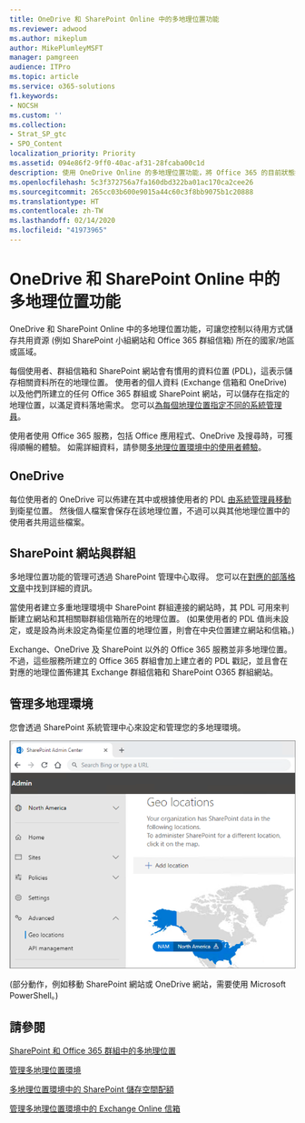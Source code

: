 ```yaml
---
title: OneDrive 和 SharePoint Online 中的多地理位置功能
ms.reviewer: adwood
ms.author: mikeplum
author: MikePlumleyMSFT
manager: pamgreen
audience: ITPro
ms.topic: article
ms.service: o365-solutions
f1.keywords:
- NOCSH
ms.custom: ''
ms.collection:
- Strat_SP_gtc
- SPO_Content
localization_priority: Priority
ms.assetid: 094e86f2-9ff0-40ac-af31-28fcaba00c1d
description: 使用 OneDrive Online 的多地理位置功能，將 Office 365 的目前狀態拓展至多個地理區域。
ms.openlocfilehash: 5c3f372756a7fa160dbd322ba01ac170ca2cee26
ms.sourcegitcommit: 265cc03b600e9015a44c60c3f8bb9075b1c20888
ms.translationtype: HT
ms.contentlocale: zh-TW
ms.lasthandoff: 02/14/2020
ms.locfileid: "41973965"
---
```

# <a name="multi-geo-capabilities-in-onedrive-and-sharepoint-online"></a>OneDrive 和 SharePoint Online 中的多地理位置功能

OneDrive 和 SharePoint Online 中的多地理位置功能，可讓您控制以待用方式儲存共用資源 (例如 SharePoint 小組網站和 Office 365 群組信箱) 所在的國家/地區或區域。

每個使用者、群組信箱和 SharePoint 網站會有慣用的資料位置 (PDL)，這表示儲存相關資料所在的地理位置。 使用者的個人資料 (Exchange 信箱和 OneDrive) 以及他們所建立的任何 Office 365 群組或 SharePoint 網站，可以儲存在指定的地理位置，以滿足資料落地需求。 您可以[為每個地理位置指定不同的系統管理員](add-a-sharepoint-geo-admin.md)。

使用者使用 Office 365 服務，包括 Office 應用程式、OneDrive 及搜尋時，可獲得順暢的體驗。 如需詳細資料，請參閱[多地理位置環境中的使用者體驗](multi-geo-user-experience.md)。

## <a name="onedrive"></a>OneDrive

每位使用者的 OneDrive 可以佈建在其中或根據使用者的 PDL [由系統管理員移動](move-onedrive-between-geo-locations.md)到衛星位置。 然後個人檔案會保存在該地理位置，不過可以與其他地理位置中的使用者共用這些檔案。

## <a name="sharepoint-sites-and-groups"></a>SharePoint 網站與群組

多地理位置功能的管理可透過 SharePoint 管理中心取得。 您可以在[對應的部落格文章](https://techcommunity.microsoft.com/t5/Office-365-Blog/Now-available-Multi-Geo-in-SharePoint-and-Office-365-Groups/ba-p/263302)中找到詳細的資訊。

當使用者建立多重地理環境中 SharePoint 群組連接的網站時，其 PDL 可用來判斷建立網站和其相關聯群組信箱所在的地理位置。 (如果使用者的 PDL 值尚未設定，或是設為尚未設定為衛星位置的地理位置，則會在中央位置建立網站和信箱。)

Exchange、OneDrive 及 SharePoint 以外的 Office 365 服務並非多地理位置。 不過，這些服務所建立的 Office 365 群組會加上建立者的 PDL 戳記，並且會在對應的地理位置佈建其 Exchange 群組信箱和 SharePoint O365 群組網站。 

## <a name="managing-the-multi-geo-environment"></a>管理多地理環境

您會透過 SharePoint 系統管理中心來設定和管理您的多地理環境。 

![SharePoint 系統管理中心中地理位置頁面的螢幕擷取畫面](media/sharepoint-multi-geo-admin-center.png)

(部分動作，例如移動 SharePoint 網站或 OneDrive 網站，需要使用 Microsoft PowerShell。)

## <a name="see-also"></a>請參閱

[SharePoint 和 Office 365 群組中的多地理位置](https://techcommunity.microsoft.com/t5/Office-365-Blog/Now-available-Multi-Geo-in-SharePoint-and-Office-365-Groups/ba-p/263302)

[管理多地理位置環境](administering-a-multi-geo-environment.md)

[多地理位置環境中的 SharePoint 儲存空間配額](sharepoint-multi-geo-storage-quota.md)

[管理多地理位置環境中的 Exchange Online 信箱](administering-exchange-online-multi-geo.md)
